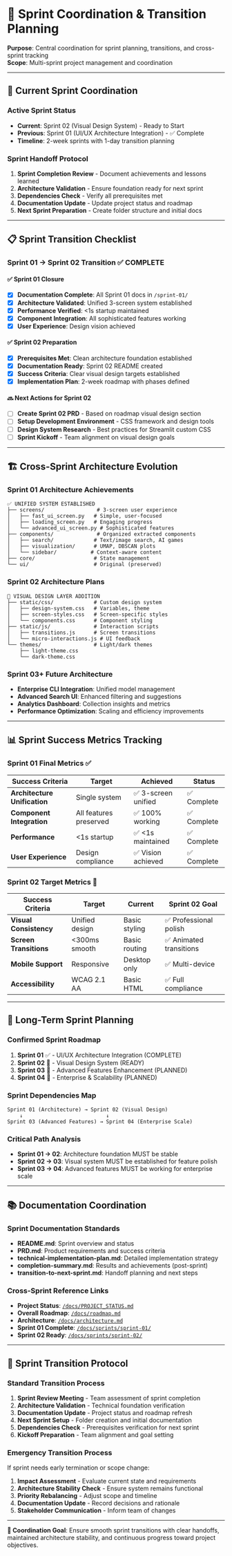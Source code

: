 # 🔄 Sprint Coordination & Transition Planning

**Purpose**: Central coordination for sprint planning, transitions, and cross-sprint tracking  
**Scope**: Multi-sprint project management and coordination  

---

## 🎯 Current Sprint Coordination

### Active Sprint Status
- **Current**: Sprint 02 (Visual Design System) - Ready to Start
- **Previous**: Sprint 01 (UI/UX Architecture Integration) - ✅ Complete
- **Timeline**: 2-week sprints with 1-day transition planning

### Sprint Handoff Protocol
1. **Sprint Completion Review** - Document achievements and lessons learned
2. **Architecture Validation** - Ensure foundation ready for next sprint
3. **Dependencies Check** - Verify all prerequisites met
4. **Documentation Update** - Update project status and roadmap
5. **Next Sprint Preparation** - Create folder structure and initial docs

---

## 📋 Sprint Transition Checklist

### Sprint 01 → Sprint 02 Transition ✅ COMPLETE

#### ✅ Sprint 01 Closure
- [x] **Documentation Complete**: All Sprint 01 docs in `/sprint-01/`
- [x] **Architecture Validated**: Unified 3-screen system established
- [x] **Performance Verified**: <1s startup maintained
- [x] **Component Integration**: All sophisticated features working
- [x] **User Experience**: Design vision achieved

#### ✅ Sprint 02 Preparation
- [x] **Prerequisites Met**: Clean architecture foundation established
- [x] **Documentation Ready**: Sprint 02 README created
- [x] **Success Criteria**: Clear visual design targets established
- [x] **Implementation Plan**: 2-week roadmap with phases defined

#### 🔜 Next Actions for Sprint 02
- [ ] **Create Sprint 02 PRD** - Based on roadmap visual design section
- [ ] **Setup Development Environment** - CSS framework and design tools
- [ ] **Design System Research** - Best practices for Streamlit custom CSS
- [ ] **Sprint Kickoff** - Team alignment on visual design goals

---

## 🏗️ Cross-Sprint Architecture Evolution

### Sprint 01 Architecture Achievements
```
✅ UNIFIED SYSTEM ESTABLISHED
├── screens/                 # 3-screen user experience
│   ├── fast_ui_screen.py   # Simple, user-focused  
│   ├── loading_screen.py   # Engaging progress
│   └── advanced_ui_screen.py # Sophisticated features
├── components/              # Organized extracted components
│   ├── search/             # Text/image search, AI games
│   ├── visualization/      # UMAP, DBSCAN plots
│   └── sidebar/           # Context-aware content
├── core/                   # State management
└── ui/                     # Original (preserved)
```

### Sprint 02 Architecture Plans
```
🎨 VISUAL DESIGN LAYER ADDITION
├── static/css/             # Custom design system
│   ├── design-system.css   # Variables, theme
│   ├── screen-styles.css   # Screen-specific styles
│   └── components.css      # Component styling
├── static/js/              # Interaction scripts
│   ├── transitions.js      # Screen transitions
│   └── micro-interactions.js # UI feedback
└── themes/                 # Light/dark themes
    ├── light-theme.css
    └── dark-theme.css
```

### Sprint 03+ Future Architecture
- **Enterprise CLI Integration**: Unified model management
- **Advanced Search UI**: Enhanced filtering and suggestions
- **Analytics Dashboard**: Collection insights and metrics
- **Performance Optimization**: Scaling and efficiency improvements

---

## 📊 Sprint Success Metrics Tracking

### Sprint 01 Final Metrics ✅
| Success Criteria | Target | Achieved | Status |
|-----------------|--------|----------|---------|
| **Architecture Unification** | Single system | ✅ 3-screen unified | ✅ Complete |
| **Component Integration** | All features preserved | ✅ 100% working | ✅ Complete |
| **Performance** | <1s startup | ✅ <1s maintained | ✅ Complete |
| **User Experience** | Design compliance | ✅ Vision achieved | ✅ Complete |

### Sprint 02 Target Metrics 🎯
| Success Criteria | Target | Current | Sprint 02 Goal |
|-----------------|--------|---------|----------------|
| **Visual Consistency** | Unified design | Basic styling | ✅ Professional polish |
| **Screen Transitions** | <300ms smooth | Basic routing | ✅ Animated transitions |
| **Mobile Support** | Responsive | Desktop only | ✅ Multi-device |
| **Accessibility** | WCAG 2.1 AA | Basic HTML | ✅ Full compliance |

---

## 🔮 Long-Term Sprint Planning

### Confirmed Sprint Roadmap
1. **Sprint 01** ✅ - UI/UX Architecture Integration (COMPLETE)
2. **Sprint 02** 🚀 - Visual Design System (READY)
3. **Sprint 03** 📅 - Advanced Features Enhancement (PLANNED)
4. **Sprint 04** 📅 - Enterprise & Scalability (PLANNED)

### Sprint Dependencies Map
```
Sprint 01 (Architecture) → Sprint 02 (Visual Design)
    ↓                           ↓
Sprint 03 (Advanced Features) → Sprint 04 (Enterprise Scale)
```

### Critical Path Analysis
- **Sprint 01 → 02**: Architecture foundation MUST be stable
- **Sprint 02 → 03**: Visual system MUST be established for feature polish
- **Sprint 03 → 04**: Advanced features MUST be working for enterprise scale

---

## 📚 Documentation Coordination

### Sprint Documentation Standards
- **README.md**: Sprint overview and status
- **PRD.md**: Product requirements and success criteria
- **technical-implementation-plan.md**: Detailed implementation strategy
- **completion-summary.md**: Results and achievements (post-sprint)
- **transition-to-next-sprint.md**: Handoff planning and next steps

### Cross-Sprint Reference Links
- **Project Status**: [`/docs/PROJECT_STATUS.md`](../../PROJECT_STATUS.md)
- **Overall Roadmap**: [`/docs/roadmap.md`](../../roadmap.md)
- **Architecture**: [`/docs/architecture.md`](../../architecture.md)
- **Sprint 01 Complete**: [`/docs/sprints/sprint-01/`](../sprint-01/)
- **Sprint 02 Ready**: [`/docs/sprints/sprint-02/`](../sprint-02/)

---

## 🚀 Sprint Transition Protocol

### Standard Transition Process
1. **Sprint Review Meeting** - Team assessment of sprint completion
2. **Architecture Validation** - Technical foundation verification
3. **Documentation Update** - Project status and roadmap refresh
4. **Next Sprint Setup** - Folder creation and initial documentation
5. **Dependencies Check** - Prerequisites verification for next sprint
6. **Kickoff Preparation** - Team alignment and goal setting

### Emergency Transition Process
If sprint needs early termination or scope change:
1. **Impact Assessment** - Evaluate current state and requirements
2. **Architecture Stability Check** - Ensure system remains functional
3. **Priority Rebalancing** - Adjust scope and timeline
4. **Documentation Update** - Record decisions and rationale
5. **Stakeholder Communication** - Inform team of changes

---

**🎯 Coordination Goal**: Ensure smooth sprint transitions with clear handoffs, maintained architecture stability, and continuous progress toward project objectives. 